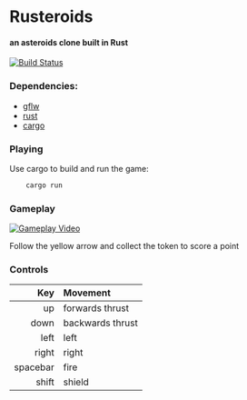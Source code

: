 # Rusteroids
#### an asteroids clone built in Rust

 [![Build Status](https://travis-ci.org/benbrunton/rusteroids.svg?branch=master)](https://travis-ci.org/benbrunton/rusteroids)


### Dependencies:
- [gflw](http://www.glfw.org/)
- [rust](http://www.rust-lang.org/)
- [cargo](http://doc.crates.io/)

### Playing
Use cargo to build and run the game:
```bash
    cargo run
```

### Gameplay
[![Gameplay Video](rusteroids.gif)](http://www.youtube.com/watch?v=Jb8oIn0ot6w)

Follow the yellow arrow and collect the token to score a point

### Controls
| Key |Movement |
| ------: | :------|
| up | forwards thrust  |
|down |backwards thrust | 
|left						  | left |
|right					  | right |
| spacebar |fire						  |
| shift |shield					  |
